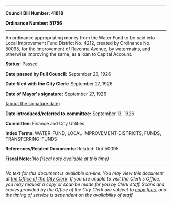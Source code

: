 

********

**Council Bill Number: 41818**
   
**Ordinance Number: 51756**
********

 An ordinance appropriating money from the Water Fund to be paid into Local Improvement Fund District No. 4212, created by Ordinance No. 50095, for the improvement of Ravenna Avenue, by watermains, and otherwise improving the same, as a loan to Capital Account.

**Status:** Passed
   
**Date passed by Full Council:** September 20, 1926
   
**Date filed with the City Clerk:** September 27, 1926
   
**Date of Mayor's signature:** September 27, 1926
   
[(about the signature date)](/~public/approvaldate.htm)
   
   
   
**Date introduced/referred to committee:** September 13, 1926
   
**Committee:** Finance and City Utilities
   
   
**Index Terms:** WATER-FUND, LOCAL-IMPROVEMENT-DISTRICTS, FUNDS, TRANSFERRING-FUNDS

**References/Related Documents:** Related: Ord 50095

**Fiscal Note:**_(No fiscal note available at this time)_
********

_No text for this document is available on-line. You may view this document at [the Office of the City Clerk](http://www.seattle.gov/leg/clerk/contactUs.htm). If you are unable to visit the Clerk's Office, you may request a copy or scan be made for you by Clerk staff. Scans and copies provided by the Office of the City Clerk are subject to [copy fees](http://clerk.seattle.gov/~public/clerkfees.htm), and the timing of service is dependent on the availability of staff._


